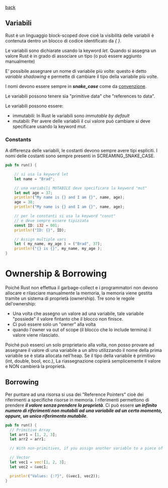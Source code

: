 [back](../README.md)

## Variabili

Rust è un linguaggio block-scoped dove cioè la visibilità delle variabili è contenuta dentro un blocco di codice identificato da *{ }*.

 

Le variabili sono dichiarate usando la keyword  *let*. Quando si assegna un valore Rust è in grado di associare un tipo (o può essere aggiunto manualmente)

E' possibile assegnare un nome di variabile più volte: questo è detto *variable shadowing* e permette di cambiare il tipo della variabile più volte.

I nomi devono essere sempre in ___snake_case___ come da [convenzione](https://rust-lang.github.io/api-guidelines/naming.html).

Le variabili possono tenere sia "primitive data" che "references to data".

Le variabili possono essere:
- immutabili: In Rust le variabili sono *immutable by default* 
- mutabili: Per avere delle variabili il cui valore può cambiare si deve specificare usando la keyword *mut*.

### Constants
A differenza delle variabili, le costanti devono sempre avere tipi espliciti. I nomi delle costanti sono sempre presenti in SCREAMING_SNAKE_CASE.




```rust
pub fn run() {

    // si usa la keyword let
    let name = "Brad";

    // una variabili MUTABILE deve specificare la keyword "mut"
    let mut age = 37;
    println!("My name is {} and I am {}", name, age);
    age = 38;
    println!("My name is {} and I am {}", name, age);

    // per le constanti si usa la keyword "const"
    // e deve sempre essere tipizzata
    const ID: i32 = 001;
    println!("ID: {}", ID);

    // Assign multiple vars
    let ( my_name, my_age ) = ("Brad", 37);
    println!("{} is {}", my_name, my_age );
}
```

# Ownership  & Borrowing
Poiché Rust non effettua il garbage-collect e i programmatori non devono allocare e rilasciare manualmente la memoria, la memoria viene gestita tramite un sistema di proprietà (ownership). Tre sono le regole del'ownership:
- Una volta che assegno un valore ad una variabile, tale variabile "possiede" il valore fintanto che il blocco non finisce.  
- Ci può essere solo un "owner" alla volta
- quando l'owner va out of scope (il blocco che lo include termina) il valore viene rilasciato.

Poiché può esserci un solo proprietario alla volta, non posso provare ad assegnare il valore di una variabile a un altro utilizzando il nome della prima variabile se è stata allocata nell'heap. Se il tipo della variabile è primitivo (int, double, bool, ecc.), La riassegnazione copierà semplicemente il valore e NON cambierà la proprietà. 


## Borrowing
Per puntare ad una risorsa si usa dei "Reference Pointers" cioè dei riferimenti a specifiche risorse in memoria. I riferimenti permettono di prendere ___il valore senza prendere la proprietà___. Ci può essere ___un infinito numero di riferimenti non mutabili ad una variabile ad un certo momento, oppure, un unico riferimento mutabile___.

```rust
pub fn run() {
  // Primitive Array
  let arr1 = [1, 2, 3];
  let arr2 = arr1;

  // With non-primitives, if you assign another variable to a piece of data, the first variable will no longer hold that value. You'll need to use a reference (&) to point to the resource

  // Vector
  let vec1 = vec![1, 2, 3];
  let vec2 = &vec1;

  println!("Values: {:?}", (&vec1, vec2));
}
```
